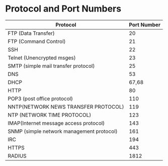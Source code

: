 # Protocol and Port Numbers

| Protocol                                  | Port Number |
| ----------------------------------------- | ----------- |
| FTP (Data Transfer)                       | 20          |
| FTP (Command Control)                     | 21          |
| SSH                                       | 22          |
| Telnet  (Unencrypted msges)               | 23          |
| SMTP (simple mail transfer protocol)      | 25          |
| DNS                                       | 53          |
| DHCP                                      | 67,68       |
| HTTP                                      | 80          |
| POP3 (post office protocol)               |  110        |
| NNTP(NETWORK NEWS TRANSFER PROTOCOL)      | 119         |
| NTP (NETWORK TIME PROTOCOL)               | 123         |
| IMAP(Internet message access protocol)    | 143         |
| SNMP (simple network management protocol) | 161         |
| IRC                                       | 194         |
| HTTPS                                     | 443         |
| RADIUS                                    | 1812        |
